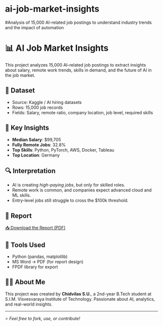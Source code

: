 # ai-job-market-insights
#Analysis of 15,000 AI-related job postings to understand industry trends and the impact of automation
# 📊 AI Job Market Insights

This project analyzes 15,000 AI-related job postings to extract insights about salary, remote work trends, skills in demand, and the future of AI in the job market.

## 📁 Dataset
- Source: Kaggle / AI hiring datasets
- Rows: 15,000 job records
- Fields: Salary, remote ratio, company location, job level, required skills

## 🧠 Key Insights
- **Median Salary**: $99,705
- **Fully Remote Jobs**: 32.8%
- **Top Skills**: Python, PyTorch, AWS, Docker, Tableau
- **Top Location**: Germany

## 🔍 Interpretation
- AI is creating *high-paying jobs*, but only for skilled roles.
- Remote work is common, and companies expect advanced cloud and ML skills.
- Entry-level jobs still struggle to cross the $100k threshold.

## 📄 Report
[📥 Download the Report (PDF)](AI_Job_Market_Insights.pdf)

## 🧰 Tools Used
- Python (pandas, matplotlib)
- MS Word → PDF (for report design)
- FPDF library for export

## 🙋‍♂️ About Me
This project was created by **Chidvilas S.U.**, a 2nd-year B.Tech student at S.I.M. Visvesvaraya Institute of Technology. Passionate about AI, analytics, and real-world insights.

---

⭐ *Feel free to fork, use, or contribute!*
